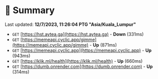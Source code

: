 # 📖 Summary
Last updated: **12/7/2023, 11:26:04 PTG "Asia/Kuala_Lumpur"**

- `GET` [https://hst.aytea.ga](https://hst.aytea.ga) - **Down** (331ms)
- `GET` [https://memeapi.cyclic.app/gimme](https://memeapi.cyclic.app/gimme) - **Up** (871ms)
- `GET` [https://memeapi.cyclic.app](https://memeapi.cyclic.app) - **Up** (943ms)
- `GET` [https://klik.ml/health](https://klik.ml/health) - **Up** (660ms)
- `GET` [https://dumb.onrender.com](https://dumb.onrender.com) - **Up** (314ms)
